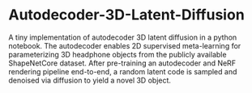 # Autodecoder-3D-Latent-Diffusion

A tiny implementation of autodecoder 3D latent diffusion in a python notebook. The autodecoder enables 2D supervised meta-learning for parameterizing 3D headphone objects from the publicly available ShapeNetCore dataset. After pre-training an autodecoder and NeRF rendering pipeline end-to-end, a random latent code is sampled and denoised via diffusion to yield a novel 3D object.
